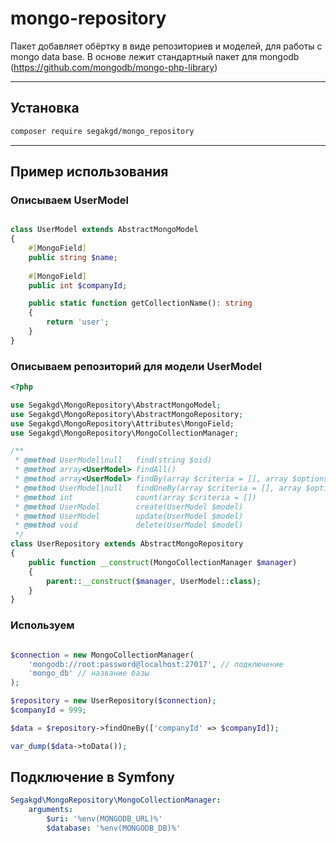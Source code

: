# mongo-repository

Пакет добавляет обёртку в виде репозиториев и моделей, для работы с mongo data base.
В основе лежит стандартный пакет для mongodb (https://github.com/mongodb/mongo-php-library)

---
## Установка

```bash
composer require segakgd/mongo_repository
```

---

## Пример использования

### Описываем UserModel

```php

class UserModel extends AbstractMongoModel
{
    #[MongoField]
    public string $name;
    
    #[MongoField]
    public int $companyId;

    public static function getCollectionName(): string
    {
        return 'user';
    }
}
```

### Описываем репозиторий для модели UserModel

```php
<?php

use Segakgd\MongoRepository\AbstractMongoModel;
use Segakgd\MongoRepository\AbstractMongoRepository;
use Segakgd\MongoRepository\Attributes\MongoField;
use Segakgd\MongoRepository\MongoCollectionManager;

/**
 * @method UserModel|null   find(string $oid)
 * @method array<UserModel> findAll()
 * @method array<UserModel> findBy(array $criteria = [], array $options = [])
 * @method UserModel|null   findOneBy(array $criteria = [], array $options = [])
 * @method int              count(array $criteria = [])
 * @method UserModel        create(UserModel $model)
 * @method UserModel        update(UserModel $model)
 * @method void             delete(UserModel $model)
 */
class UserRepository extends AbstractMongoRepository
{
    public function __construct(MongoCollectionManager $manager)
    {
        parent::__construct($manager, UserModel::class);
    }
}
```

### Используем

```php

$connection = new MongoCollectionManager(
    'mongodb://root:password@localhost:27017', // подключение
    'mongo_db' // название базы
);

$repository = new UserRepository($connection);
$companyId = 999;

$data = $repository->findOneBy(['companyId' => $companyId]);

var_dump($data->toData());

```

## Подключение в Symfony

```yaml
Segakgd\MongoRepository\MongoCollectionManager:
    arguments:
        $uri: '%env(MONGODB_URL)%'
        $database: '%env(MONGODB_DB)%'
```
